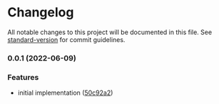 # Changelog

All notable changes to this project will be documented in this file. See [standard-version](https://github.com/conventional-changelog/standard-version) for commit guidelines.

### 0.0.1 (2022-06-09)


### Features

* initial implementation ([50c92a2](https://github.com/jimeh/shortmarks/commit/50c92a246d2af8e6ca88e53ec57bbb2d59747fb0))
